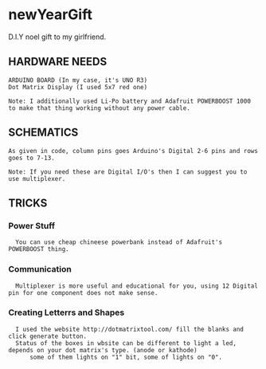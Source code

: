 # newYearGift
D.I.Y noel gift to my girlfriend. 

## HARDWARE NEEDS

    ARDUINO BOARD (In my case, it's UNO R3)
    Dot Matrix Display (I used 5x7 red one)
    
    Note: I additionally used Li-Po battery and Adafruit POWERBOOST 1000 to make that thing working without any power cable.
    
## SCHEMATICS

    As given in code, column pins goes Arduino's Digital 2-6 pins and rows goes to 7-13. 
    
    Note: If you need these are Digital I/O's then I can suggest you to use multiplexer.
    
## TRICKS
  
  ### Power Stuff
      You can use cheap chineese powerbank instead of Adafruit's POWERBOOST thing.

  ### Communication
      Multiplexer is more useful and educational for you, using 12 Digital pin for one component does not make sense.

  ### Creating Letterrs and Shapes
      I used the website http://dotmatrixtool.com/ fill the blanks and click generate button. 
      Status of the boxes in wbsite can be different to light a led, depends on your dot matrix's type. (anode or kathode)
          some of them lights on "1" bit, some of lights on "0".
